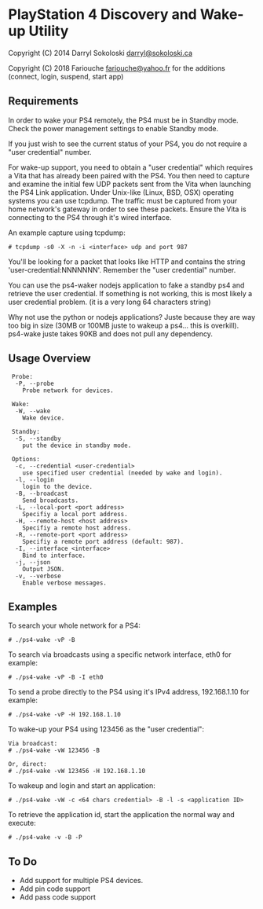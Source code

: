 PlayStation 4 Discovery and Wake-up Utility
===========================================
Copyright (C) 2014 Darryl Sokoloski <darryl@sokoloski.ca>

Copyright (C) 2018 Fariouche <fariouche@yahoo.fr> for the additions (connect, login, suspend, start app)

Requirements
------------
In order to wake your PS4 remotely, the PS4 must be in Standby mode.  Check the power management settings to enable Standby mode.

If you just wish to see the current status of your PS4, you do not require a "user credential" number.

For wake-up support, you need to obtain a "user credential" which requires a Vita that has already been paired with the PS4.  You then need to capture and examine the initial few UDP packets sent from the Vita when launching the PS4 Link application.  Under Unix-like (Linux, BSD, OSX) operating systems you can use tcpdump.  The traffic must be captured from your home network's gateway in order to see these packets.  Ensure the Vita is connecting to the PS4 through it's wired interface.

An example capture using tcpdump:

    # tcpdump -s0 -X -n -i <interface> udp and port 987

You'll be looking for a packet that looks like HTTP and contains the string 'user-credential:NNNNNNN'.  Remember the "user credential" number.

You can use the ps4-waker nodejs application to fake a standby ps4 and retrieve the user credential.
If something is not working, this is most likely a user credential problem. (it is a very long 64 characters string)

Why not use the python or nodejs applications? Juste because they are way too big in size (30MB or 100MB juste to wakeup a ps4... this is overkill). ps4-wake juste takes 90KB and does not pull any dependency.


Usage Overview
--------------

     Probe:
      -P, --probe
        Probe network for devices.
     
     Wake:
      -W, --wake
        Wake device.
     
     Standby:
      -S, --standby
        put the device in standby mode.
     
     Options:
      -c, --credential <user-credential>
        use specified user credential (needed by wake and login).
      -l, --login
        login to the device.
      -B, --broadcast
        Send broadcasts.
      -L, --local-port <port address>
        Specifiy a local port address.
      -H, --remote-host <host address>
        Specifiy a remote host address.
      -R, --remote-port <port address>
        Specifiy a remote port address (default: 987).
      -I, --interface <interface>
        Bind to interface.
      -j, --json
        Output JSON.
      -v, --verbose
        Enable verbose messages.

Examples
--------

To search your whole network for a PS4:

    # ./ps4-wake -vP -B

To search via broadcasts using a specific network interface, eth0 for example:

    # ./ps4-wake -vP -B -I eth0

To send a probe directly to the PS4 using it's IPv4 address, 192.168.1.10 for example:

    # ./ps4-wake -vP -H 192.168.1.10

To wake-up your PS4 using 123456 as the "user credential":

    Via broadcast:
    # ./ps4-wake -vW 123456 -B

    Or, direct:
    # ./ps4-wake -vW 123456 -H 192.168.1.10

To wakeup and login and start an application:

    # ./ps4-wake -vW -c <64 chars credential> -B -l -s <application ID>

To retrieve the application id, start the application the normal way and execute:
    
    # ./ps4-wake -v -B -P

To Do
-----

- Add support for multiple PS4 devices.
- Add pin code support
- Add pass code support


